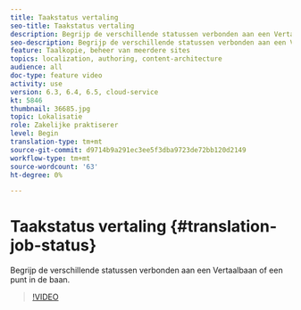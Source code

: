 ```yaml
---
title: Taakstatus vertaling
seo-title: Taakstatus vertaling
description: Begrijp de verschillende statussen verbonden aan een Vertaalbaan of een punt in de baan.
seo-description: Begrijp de verschillende statussen verbonden aan een Vertaalbaan of een punt in de baan.
feature: Taalkopie, beheer van meerdere sites
topics: localization, authoring, content-architecture
audience: all
doc-type: feature video
activity: use
version: 6.3, 6.4, 6.5, cloud-service
kt: 5846
thumbnail: 36685.jpg
topic: Lokalisatie
role: Zakelijke praktiserer
level: Begin
translation-type: tm+mt
source-git-commit: d9714b9a291ec3ee5f3dba9723de72bb120d2149
workflow-type: tm+mt
source-wordcount: '63'
ht-degree: 0%

---
```



# Taakstatus vertaling {#translation-job-status}

Begrijp de verschillende statussen verbonden aan een Vertaalbaan of een punt in de baan.

>[!VIDEO](https://video.tv.adobe.com/v/36685?quality=12&learn=on)
